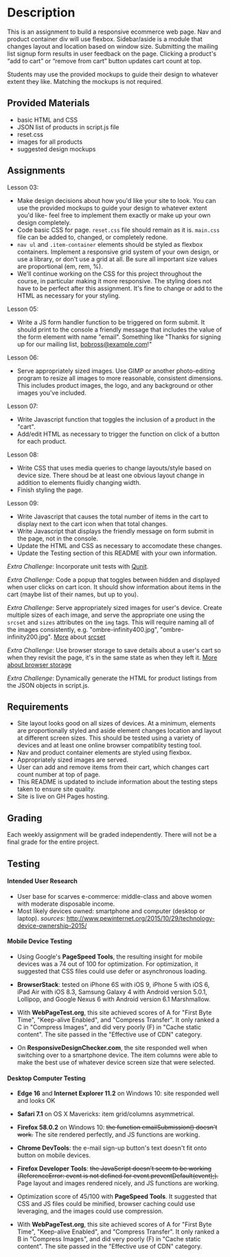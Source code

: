 # Description

This is an assignment to build a responsive ecommerce web page. Nav and product container div will use flexbox. Sidebar/aside is a module that changes layout and location based on window size. Submitting the mailing list signup form results in user feedback on the page. Clicking a product's “add to cart” or “remove from cart” button updates cart count at top.

Students may use the provided mockups to guide their design to whatever extent they like. Matching the mockups is not required.

## Provided Materials

  - basic HTML and CSS
  - JSON list of products in script.js file
  - reset.css
  - images for all products
  - suggested design mockups

## Assignments

Lesson 03:

  - Make design decisions about how you'd like your site to look. You can use the provided mockups to guide your design to whatever extent you'd like- feel free to implement them exactly or make up your own design completely.
  - Code basic CSS for page. `reset.css` file should remain as it is. `main.css` file can be added to, changed, or completely redone.
  - `nav ul` and `.item-container` elements should be styled as flexbox containers. Implement a responsive grid system of your own design, or use a library, or don't use a grid at all. Be sure all important size values are proportional (em, rem, %).
  - We'll continue working on the CSS for this project throughout the course, in particular making it more responsive. The styling does not have to be perfect after this assignment. It's fine to change or add to the HTML as necessary for your styling.

Lesson 05:

  - Write a JS form handler function to be triggered on form submit. It should print to the console a friendly message that includes the value of the form element with name "email". Something like "Thanks for signing up for our mailing list, bobross@example.com!"

Lesson 06:

  - Serve appropriately sized images. Use GIMP or another photo-editing program to resize all images to more reasonable, consistent dimensions. This includes product images, the logo, and any background or other images you've included.

Lesson 07:

  - Write Javascript function that toggles the inclusion of a product in the "cart".
  - Add/edit HTML as necessary to trigger the function on click of a button for each product.

Lesson 08:

  - Write CSS that uses media queries to change layouts/style based on device size. There shoud be at least one obvious layout change in addition to elements fluidly changing width.
  - Finish styling the page.

Lesson 09:

  - Write Javascript that causes the total number of items in the cart to display next to the cart icon when that total changes.
  - Write Javascript that displays the friendly message on form submit in the page, not in the console.
  - Update the HTML and CSS as necessary to accomodate these changes.
  - Update the Testing section of this README with your own information.

*Extra Challenge*: Incorporate unit tests with [Qunit](https://qunitjs.com/).

*Extra Challenge*: Code a popup that toggles between hidden and displayed when user clicks on cart icon. It should show information about items in the cart (maybe list of their names, but up to you).

*Extra Challenge*: Serve appropriately sized images for user's device. Create multiple sizes of each image, and serve the appropriate one using the `srcset` and `sizes` attributes on the `img` tags. This will require naming all of the images consistently, e.g. "ombre-infinity400.jpg", "ombre-infinity200.jpg". [More](https://css-tricks.com/responsive-images-youre-just-changing-resolutions-use-srcset/) about [srcset](https://developer.mozilla.org/en-US/docs/Web/HTML/Element/img)

*Extra Challenge*: Use browser storage to save details about a user's cart so when they revisit the page, it's in the same state as when they left it. [More about browser storage](https://www.w3schools.com/html/html5_webstorage.asp)

*Extra Challenge*: Dynamically generate the HTML for product listings from the JSON objects in script.js.

## Requirements

  - Site layout looks good on all sizes of devices. At a minimum, elements are proportionally styled and aside element changes location and layout at different screen sizes. This should be tested using a variety of devices and at least one online browser compatiblity testing tool.
  - Nav and product container elements are styled using flexbox.
  - Appropriately sized images are served.
  - User can add and remove items from their cart, which changes cart count number at top of page.
  - This README is updated to include information about the testing steps taken to ensure site quality.
  - Site is live on GH Pages hosting.

## Grading
Each weekly assignment will be graded independently. There will not be a final grade for the entire project.

## Testing

#### Intended User Research
- User base for scarves e-commerce: middle-class and above women with moderate disposable income.
- Most likely devices owned: smartphone and computer (desktop or laptop).
_sources:_ http://www.pewinternet.org/2015/10/29/technology-device-ownership-2015/

#### Mobile Device Testing
- Using Google's **PageSpeed Tools**, the resulting insight for mobile devices was a 74 out of 100 for optimization. For optimization, it suggested that CSS files could use  defer or asynchronous loading.

- **BrowserStack**: tested on iPhone 6S with iOS 9, iPhone 5 with iOS 6, iPad Air with iOS 8.3, Samsung Galaxy 4 with Android version 5.0.1, Lollipop, and Google Nexus 6 with Android version 6.1 Marshmallow.

- With **WebPageTest.org**, this site achieved scores of A for "First Byte Time", "Keep-alive Enabled", and "Compress Transfer". It only ranked a C in "Compress Images", and did very poorly (F) in "Cache static content". The site passed in the "Effective use of CDN" category.

- On **ResponsiveDesignChecker.com**, the site responded well when switching over to a smartphone device. The item columns were able to make the best use of whatever device screen size that were selected.

#### Desktop Computer Testing
- **Edge 16** and **Internet Explorer 11.2** on Windows 10: site responded well and looks OK
- **Safari 7.1** on OS X Mavericks: item grid/columns asymmetrical.
- **Firefox 58.0.2** on Windows 10: ~~the function emailSubmission() doesn't work.~~ The site rendered perfectly, and JS functions are working.

- **Chrome DevTools**: the e-mail sign-up button's text doesn't fit onto button on mobile devices.
- **Firefox Developer Tools**: ~~the JavaScript doesn't seem to be working (ReferenceError: event is not defined for event.preventDefault(event);).~~ Page layout and images rendered nicely, and JS functions are working. 

- Optimization score of 45/100 with **PageSpeed Tools**. It suggested that CSS and JS files could be minified, browser caching could use leveraging, and the images could use compression.

- With **WebPageTest.org**, this site achieved scores of A for "First Byte Time", "Keep-alive Enabled", and "Compress Transfer". It only ranked a B in "Compress Images", and did very poorly (F) in "Cache static content". The site passed in the "Effective use of CDN" category.